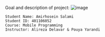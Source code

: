 Goal and description of project:
![image](https://github.com/user-attachments/assets/f484db91-63cf-47ca-8bb9-7b68d23fa21a)

    Student Name: Amirhosein Salami
    Student ID: 401106052
    Course: Mobile Programming
    Instructor: Alireza Delavar & Pouya Yarandi
